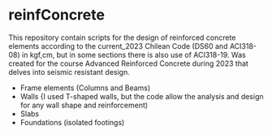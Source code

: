 # reinfConcrete
This repository contain scripts for the design of reinforced concrete elements according to the current_2023 Chilean Code (DS60 and ACI318-08) in kgf,cm, but in some sections there is also use of ACI318-19. Was created for the course Advanced Reinforced Concrete during 2023 that delves into seismic resistant design.
- Frame elements (Columns and Beams)
- Walls {I used T-shaped walls, but the code allow the analysis and design for any wall shape and reinforcement)
- Slabs
- Foundations (isolated footings)

